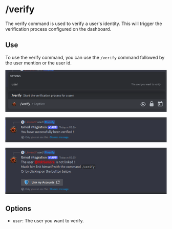 # /verify

The verify command is used to verify a user's identity. This will trigger the verification process configured on the dashboard.

## Use

To use the verify command, you can use the `/verify` command followed by the user mention or the user id.

![alt text](image-20.png)

![alt text](image-19.png)

![alt text](image-18.png)

## Options

- `user`: The user you want to verify.
